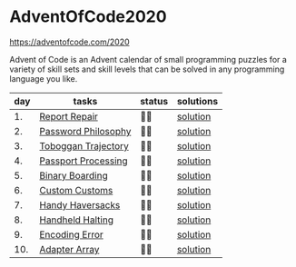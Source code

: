 # AdventOfCode2020
https://adventofcode.com/2020



Advent of Code is an Advent calendar of small programming puzzles for a variety of skill sets and skill levels that can be solved in any programming language you like.



| day| tasks                        |  status         | solutions                  |
|----|------------------------------|-----------------|----------------------------|
|  1.| [Report Repair][day1]        |  :star2::star2: | [solution](solutions/day01)|
|  2.| [Password Philosophy][day2]  |  :star2::star2: | [solution](solutions/day02)|
|  3.| [Toboggan Trajectory][day3]  |  :star2::star2: | [solution](solutions/day03)|
|  4.| [Passport Processing][day4]  |  :star2::star2: | [solution](solutions/day04)|
|  5.| [Binary Boarding][day5]      |  :star2::star2: | [solution](solutions/day05)|
|  6.| [Custom Customs][day6]       |  :star2::star2: | [solution](solutions/day06)|
|  7.| [Handy Haversacks][day7]     |  :star2::star2: | [solution](solutions/day07)|
|  8.| [Handheld Halting][day8]     |  :star2::star2: | [solution](solutions/day08)|
|  9.| [Encoding Error][day9]       |  :star2::star2: | [solution](solutions/day09)|
| 10.| [Adapter Array][day10]       |  :star2::star2: | [solution](solutions/day10)|

 [day1]: https://adventofcode.com/2020/day/1
 [day2]: https://adventofcode.com/2020/day/2
 [day3]: https://adventofcode.com/2020/day/3
 [day4]: https://adventofcode.com/2020/day/4
 [day5]: https://adventofcode.com/2020/day/5
 [day6]: https://adventofcode.com/2020/day/6
 [day7]: https://adventofcode.com/2020/day/7
 [day8]: https://adventofcode.com/2020/day/8
 [day9]: https://adventofcode.com/2020/day/9
[day10]: https://adventofcode.com/2020/day/10

